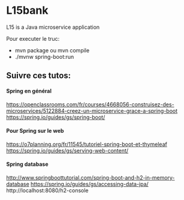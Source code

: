 # L15bank
L15 is a Java microservice application

Pour executer le truc:
- mvn package ou mvn compile
- ./mvnw spring-boot:run

## Suivre ces tutos:

#### Spring en général
https://openclassrooms.com/fr/courses/4668056-construisez-des-microservices/5122884-creez-un-microservice-grace-a-spring-boot
https://spring.io/guides/gs/spring-boot/

#### Pour Spring sur le web
https://o7planning.org/fr/11545/tutoriel-spring-boot-et-thymeleaf
https://spring.io/guides/gs/serving-web-content/

#### Spring database
http://www.springboottutorial.com/spring-boot-and-h2-in-memory-database
https://spring.io/guides/gs/accessing-data-jpa/
http://localhost:8080/h2-console